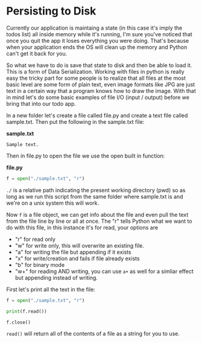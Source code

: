 # Persisting to Disk
Currently our application is maintaing a state (in this case it's imply the todos
list) all inside memory while it's running, I'm sure you've noticed that once
you quit the app it loses everything you were doing. That's because when your
application ends the OS will clean up the memory and Python can't get it back
for you.

So what we have to do is save that state to disk and then be able to load it.
This is a form of Data Serialization. Working with files in python is really
easy the tricky part for some people is to realize that all files at the most
basic level are some form of plain text, even image formats like JPG are just
text in a certain way that a program knows how to draw the image. With that
in mind let's do some basic examples of file I/O (input / output) before we 
bring that into our todo app.

In a new folder let's create a file called file.py and create a text file called
sample.txt. Then put the following in the sample.txt file:

**sample.txt**
```
Sample text.
```

Then in file.py to open the file we use the open built in function:

**file.py**
```python
f = open("./sample.txt", "r")
```

`./` is a relative path indicating the present working directory (pwd) so as
long as we run this script from the same folder where sample.txt is and we're
on a unix system this will work.

Now `f` is a file object, we can get info about the file and even pull the text
from the file line by line or all at once. The "r" tells Python what we want
to do with this file, in this instance it's for read, your options are

- "r" for read only
- "w" for write only, this will overwrite an existing file.
- "a" for writing the file but appending if it exists
- "x" for write/creation and fails if file already exists
- "b" for binary mode
- "w+" for reading AND writing, you can use `a+` as well for a simliar effect but appending instead of writing.

First let's print all the text in the file:

```python
f = open("./sample.txt", "r")

print(f.read())

f.close()
```

`read()` will return all of the contents of a file as a string for you to use.


